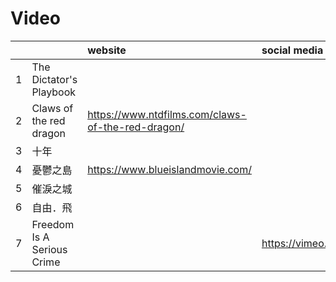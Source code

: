 # Video
|||website|social media|
|:-|:-|:-|:-|
|1|The Dictator's Playbook|
|2|Claws of the red dragon|https://www.ntdfilms.com/claws-of-the-red-dragon/|
|3|十年|
|4|憂鬱之島|https://www.blueislandmovie.com/|
|5|催淚之城|
|6|自由．飛|
|7|Freedom Is A Serious Crime||https://vimeo.com/422664003|
